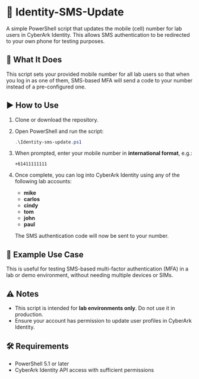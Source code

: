 # 📱 Identity-SMS-Update

A simple PowerShell script that updates the mobile (cell) number for lab users in CyberArk Identity. This allows SMS authentication to be redirected to your own phone for testing purposes.

## 🔧 What It Does

This script sets your provided mobile number for all lab users so that when you log in as one of them, SMS-based MFA will send a code to your number instead of a pre-configured one.

## ▶️ How to Use

1. Clone or download the repository.

2. Open PowerShell and run the script:

    ```powershell
    .\Identity-sms-update.ps1
    ```

3. When prompted, enter your mobile number in **international format**, e.g.:

    ```
    +61411111111
    ```

4. Once complete, you can log into CyberArk Identity using any of the following lab accounts:

    - **mike**
    - **carlos**
    - **cindy**
    - **tom**
    - **john**
    - **paul**

    The SMS authentication code will now be sent to your number.

## 🧪 Example Use Case

This is useful for testing SMS-based multi-factor authentication (MFA) in a lab or demo environment, without needing multiple devices or SIMs.

## ⚠️ Notes

- This script is intended for **lab environments only**. Do not use it in production.
- Ensure your account has permission to update user profiles in CyberArk Identity.

## 🛠️ Requirements

- PowerShell 5.1 or later
- CyberArk Identity API access with sufficient permissions

